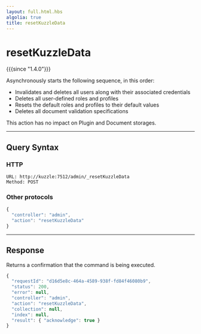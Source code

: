```yaml
---
layout: full.html.hbs
algolia: true
title: resetKuzzleData
---
```


# resetKuzzleData

{{{since "1.4.0"}}}

Asynchronously starts the following sequence, in this order:

* Invalidates and deletes all users along with their associated credentials
* Deletes all user-defined roles and profiles
* Resets the default roles and profiles to their default values
* Deletes all document validation specifications

This action has no impact on Plugin and Document storages.

---

## Query Syntax

### HTTP

```http
URL: http://kuzzle:7512/admin/_resetKuzzleData
Method: POST
```

### Other protocols

```js
{
  "controller": "admin",
  "action": "resetKuzzleData"
}
```

---

## Response

Returns a confirmation that the command is being executed.

```js
{
  "requestId": "d16d5e8c-464a-4589-938f-fd84f46080b9",
  "status": 200,
  "error": null,
  "controller": "admin",
  "action": "resetKuzzleData",
  "collection": null,
  "index": null,
  "result": { "acknowledge": true }
}
```
